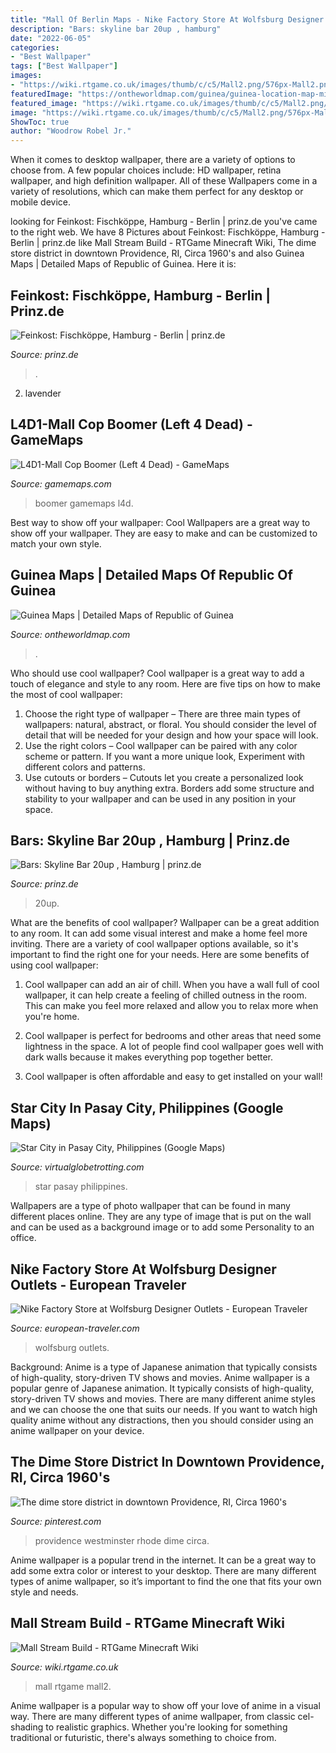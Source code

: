 ```yaml
---
title: "Mall Of Berlin Maps - Nike Factory Store At Wolfsburg Designer Outlets"
description: "Bars: skyline bar 20up , hamburg"
date: "2022-06-05"
categories:
- "Best Wallpaper"
tags: ["Best Wallpaper"]
images:
- "https://wiki.rtgame.co.uk/images/thumb/c/c5/Mall2.png/576px-Mall2.png"
featuredImage: "https://ontheworldmap.com/guinea/guinea-location-map-min.jpg"
featured_image: "https://wiki.rtgame.co.uk/images/thumb/c/c5/Mall2.png/576px-Mall2.png"
image: "https://wiki.rtgame.co.uk/images/thumb/c/c5/Mall2.png/576px-Mall2.png"
ShowToc: true
author: "Woodrow Robel Jr."
---
```



When it comes to desktop wallpaper, there are a variety of options to choose from. A few popular choices include: HD wallpaper, retina wallpaper, and high definition wallpaper. All of these Wallpapers come in a variety of resolutions, which can make them perfect for any desktop or mobile device. 

	

		
looking for Feinkost: Fischköppe, Hamburg - Berlin | prinz.de you've came to the right web. We have 8 Pictures about Feinkost: Fischköppe, Hamburg - Berlin | prinz.de like Mall Stream Build - RTGame Minecraft Wiki, The dime store district in downtown Providence, RI, Circa 1960&#039;s and also Guinea Maps | Detailed Maps of Republic of Guinea. Here it is:
		
    
## Feinkost: Fischköppe, Hamburg - Berlin | Prinz.de

<img loading=lazy src="https://prinz.de/wp-content/uploads/2013/10/fischkc3b6ppe.jpg" onerror="this.onerror=null;this.src='https://tse4.mm.bing.net/th?id=OIP.Ih1alFSr1ItxVosumxCkaAHaFj&amp;pid=15.1';" alt="Feinkost: Fischköppe, Hamburg - Berlin | prinz.de">

_Source: prinz.de_

>. 

	

2. lavender 

    
## L4D1-Mall Cop Boomer (Left 4 Dead) - GameMaps

<img loading=lazy src="https://www.gamemaps.com/imgmgr/limit/img/addons/l4d/ss/l4d1-mall_cop_boomer_10005_2.jpg?x=1443732109&amp;w=975&amp;h=550" onerror="this.onerror=null;this.src='https://tse2.mm.bing.net/th?id=OIP.7cJZzQ96JGp7pEm_CprDvQHaEc&amp;pid=15.1';" alt="L4D1-Mall Cop Boomer (Left 4 Dead) - GameMaps">

_Source: gamemaps.com_

>boomer gamemaps l4d. 

	

Best way to show off your wallpaper:
Cool Wallpapers are a great way to show off your wallpaper. They are easy to make and can be customized to match your own style.

    
## Guinea Maps | Detailed Maps Of Republic Of Guinea

<img loading=lazy src="https://ontheworldmap.com/guinea/guinea-location-map-min.jpg" onerror="this.onerror=null;this.src='https://tse4.mm.bing.net/th?id=OIP.cjEHhNDA1dSQ7bcfq-RaFwAAAA&amp;pid=15.1';" alt="Guinea Maps | Detailed Maps of Republic of Guinea">

_Source: ontheworldmap.com_

>. 

	

Who should use cool wallpaper?
Cool wallpaper is a great way to add a touch of elegance and style to any room. Here are five tips on how to make the most of cool wallpaper: 
1) Choose the right type of wallpaper – There are three main types of wallpapers: natural, abstract, or floral. You should consider the level of detail that will be needed for your design and how your space will look. 
2) Use the right colors – Cool wallpaper can be paired with any color scheme or pattern. If you want a more unique look, Experiment with different colors and patterns. 
3) Use cutouts or borders – Cutouts let you create a personalized look without having to buy anything extra. Borders add some structure and stability to your wallpaper and can be used in any position in your space.

    
## Bars: Skyline Bar 20up , Hamburg | Prinz.de

<img loading=lazy src="https://prinz.de/wp-content/uploads/2013/10/20up.jpg" onerror="this.onerror=null;this.src='https://tse2.mm.bing.net/th?id=OIP.VJ79VOO9yqxXo1KzPiq6RAHaD_&amp;pid=15.1';" alt="Bars: Skyline Bar 20up , Hamburg | prinz.de">

_Source: prinz.de_

>20up. 

	

What are the benefits of cool wallpaper?
Wallpaper can be a great addition to any room. It can add some visual interest and make a home feel more inviting. There are a variety of cool wallpaper options available, so it's important to find the right one for your needs. Here are some benefits of using cool wallpaper: 
1. Cool wallpaper can add an air of chill. When you have a wall full of cool wallpaper, it can help create a feeling of chilled outness in the room. This can make you feel more relaxed and allow you to relax more when you're home. 

2. Cool wallpaper is perfect for bedrooms and other areas that need some lightness in the space. A lot of people find cool wallpaper goes well with dark walls because it makes everything pop together better. 

3. Cool wallpaper is often affordable and easy to get installed on your wall!

    
## Star City In Pasay City, Philippines (Google Maps)

<img loading=lazy src="https://c1.vgtstatic.com/thumb/2/0/206453-v1-xl/star-city.jpg" onerror="this.onerror=null;this.src='https://tse4.mm.bing.net/th?id=OIP.MgmGYssRgW_g4R37elZv3wHaHa&amp;pid=15.1';" alt="Star City in Pasay City, Philippines (Google Maps)">

_Source: virtualglobetrotting.com_

>star pasay philippines. 

	



Wallpapers are a type of photo wallpaper that can be found in many different places online. They are any type of image that is put on the wall and can be used as a background image or to add some Personality to an office.

    
## Nike Factory Store At Wolfsburg Designer Outlets - European Traveler

<img loading=lazy src="https://www.european-traveler.com/wp-content/uploads/2015/08/Nike-Factory-Store-at-Wolfsburg-Designer-Outlets.jpg" onerror="this.onerror=null;this.src='https://tse4.mm.bing.net/th?id=OIP.sIuC_ZfQIByUnsB17J7eWQHaEK&amp;pid=15.1';" alt="Nike Factory Store at Wolfsburg Designer Outlets - European Traveler">

_Source: european-traveler.com_

>wolfsburg outlets. 

	

Background: Anime is a type of Japanese animation that typically consists of high-quality, story-driven TV shows and movies.
Anime wallpaper is a popular genre of Japanese animation. It typically consists of high-quality, story-driven TV shows and movies. There are many different anime styles and we can choose the one that suits our needs. If you want to watch high quality anime without any distractions, then you should consider using an anime wallpaper on your device.

    
## The Dime Store District In Downtown Providence, RI, Circa 1960&#039;s

<img loading=lazy src="https://i.pinimg.com/736x/9d/29/af/9d29af65f187a816fc074c8ad19896bf.jpg" onerror="this.onerror=null;this.src='https://tse4.mm.bing.net/th?id=OIP.gxGQIAtmWFoe5JBkt6EUrwHaL_&amp;pid=15.1';" alt="The dime store district in downtown Providence, RI, Circa 1960&#039;s">

_Source: pinterest.com_

>providence westminster rhode dime circa. 

	

Anime wallpaper is a popular trend in the internet. It can be a great way to add some extra color or interest to your desktop. There are many different types of anime wallpaper, so it’s important to find the one that fits your own style and needs.

    
## Mall Stream Build - RTGame Minecraft Wiki

<img loading=lazy src="https://wiki.rtgame.co.uk/images/thumb/c/c5/Mall2.png/576px-Mall2.png" onerror="this.onerror=null;this.src='https://tse1.mm.bing.net/th?id=OIP.G37G8Q8N9vA-JL2RNLfLLAHaD2&amp;pid=15.1';" alt="Mall Stream Build - RTGame Minecraft Wiki">

_Source: wiki.rtgame.co.uk_

>mall rtgame mall2. 

	

Anime wallpaper is a popular way to show off your love of anime in a visual way. There are many different types of anime wallpaper, from classic cel-shading to realistic graphics. Whether you're looking for something traditional or futuristic, there's always something to choice from.

